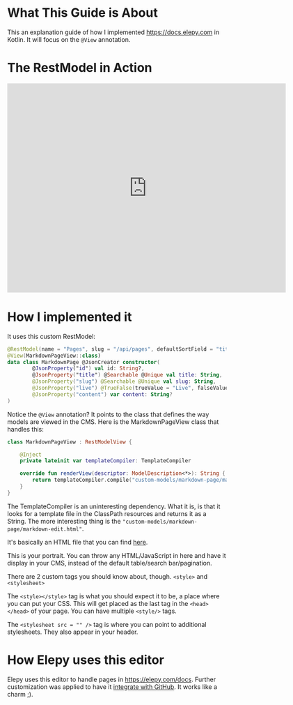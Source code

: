 # What This Guide is About

This an explanation guide of how I implemented https://docs.elepy.com in Kotlin. It will focus on the `@View` annotation.

# The RestModel in Action
<iframe src="https://player.vimeo.com/video/325447625" width="640" height="480" frameborder="0" webkitallowfullscreen mozallowfullscreen allowfullscreen></iframe>

# How I implemented it
It uses this custom RestModel:
```kotlin
@RestModel(name = "Pages", slug = "/api/pages", defaultSortField = "title")
@View(MarkdownPageView::class)
data class MarkdownPage @JsonCreator constructor(
        @JsonProperty("id") val id: String?,
        @JsonProperty("title") @Searchable @Unique val title: String,
        @JsonProperty("slug") @Searchable @Unique val slug: String,
        @JsonProperty("live") @TrueFalse(trueValue = "Live", falseValue = "Draft") val live: Boolean?,
        @JsonProperty("content") var content: String?
)
```

Notice the `@View` annotation? It points to the class that defines the way models are viewed in the CMS. Here is the MarkdownPageView class that handles this:

```kotlin
class MarkdownPageView : RestModelView {

    @Inject
    private lateinit var templateCompiler: TemplateCompiler

    override fun renderView(descriptor: ModelDescription<*>): String {
        return templateCompiler.compile("custom-models/markdown-page/markdown-edit.peb")
    }
}
```
The TemplateCompiler is an uninteresting dependency. What it is, is that it looks for a template file in the ClassPath resources and returns it as a String. The more interesting thing is the `"custom-models/markdown-page/markdown-edit.html"`.

It's basically an HTML file that you can find [here](https://github.com/RyanSusana/elepy-docs/blob/master/src/main/resources/custom-models/markdown-page/markdown-edit.peb).

This is your portrait. You can throw any HTML/JavaScript in here and have it display in your CMS, instead of the default table/search bar/pagination.

There are 2 custom tags you should know about, though. `<style>` and `<stylesheet>`

The `<style></style>` tag is what you should expect it to be, a place where you can put your CSS. This will get placed as the last tag in the `<head></head>` of your page. You can have multiple `<style/>` tags.

The `<stylesheet src = "" />` tag is where you can point to additional stylesheets. They also appear in your header.

# How Elepy uses this editor
Elepy uses this editor to handle pages in https://elepy.com/docs. Further customization was applied to have it [integrate with GitHub](https://github.com/RyanSusana/elepy-wiki). It works like a charm ;).

